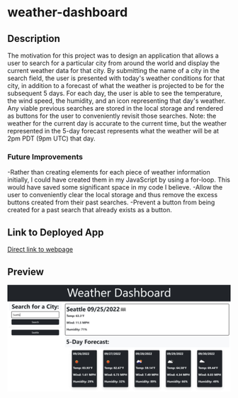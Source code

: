 # weather-dashboard

## Description

The motivation for this project was to design an application that allows a user to search for a particular city from around the world and display the current weather data for that city. By submitting the name of a city in the search field, the user is presented with today's weather conditions for that city, in addition to a forecast of what the weather is projected to be for the subsequent 5 days. For each day, the user is able to see the temperature, the wind speed, the humidity, and an icon representing that day's weather. Any viable previous searches are stored in the local storage and rendered as buttons for the user to conveniently revisit those searches. Note: the weather for the current day is accurate to the current time, but the weather represented in the 5-day forecast represents what the weather will be at 2pm PDT (9pm UTC) that day.

### Future Improvements

-Rather than creating elements for each piece of weather information initially, I could have created them in my JavaScript by using a for-loop. This would have saved some significant space in my code I believe.
-Allow the user to conveniently clear the local storage and thus remove the excess buttons created from their past searches.
-Prevent a button from being created for a past search that already exists as a button.

## Link to Deployed App

[Direct link to webpage](https://ottobisno.github.io/weather-dashboard/)

## Preview

![A preview of the app](https://github.com/ottobisno/weather-dashboard/blob/main/Assets/images/app-preview.JPG?raw=true)